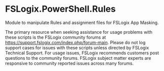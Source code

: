 # FSLogix.PowerShell.Rules

Module to manipulate Rules and assignment files for FSLogix App Masking.

The primary resource when seeking assistance for usage problems with these scripts is the FSLogix community forums at https://support.fslogix.com/index.php/forum-main. Please do not log support cases for issues with these scripts unless directed by FSLogix Technical Support. For usage issues, FSLogix recommends customers post questions to the community forums. FSLogix subject matter experts are responsive to community reported issues across many forums.
